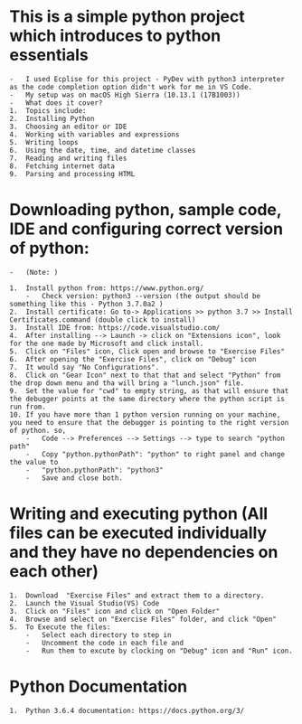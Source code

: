 #	This is a simple python project which introduces to python essentials
	-	I used Ecplise for this project - PyDev with python3 interpreter as the code completion option didn't work for me in VS Code. 
	-	My setup was on macOS High Sierra (10.13.1 (17B1003))
	-	What does it cover?
	1.	Topics include:
	2.	Installing Python
	3.	Choosing an editor or IDE
	4.	Working with variables and expressions
	5.	Writing loops
	6.	Using the date, time, and datetime classes
	7.	Reading and writing files
	8.	Fetching internet data
	9.	Parsing and processing HTML

#	Downloading python, sample code, IDE and configuring correct version of python:
	-	(Note: )

	1.	Install python from: https://www.python.org/
		-	Check version: python3 --version (the output should be something like this - Python 3.7.0a2 )
	2.	Install certificate: Go to-> Applications >> python 3.7 >> Install Certificates.command (double click to install)
	3.	Install IDE from: https://code.visualstudio.com/
	4.	After installing --> Launch -> click on "Extensions icon", look for the one made by Microsoft and click install.
	5.	Click on "Files" icon, Click open and browse to "Exercise Files"
	6.	After opening the "Exercise Files", click on "Debug" icon
	7.	It would say "No Configurations".
	8.	Click on "Gear Icon" next to that that and select "Python" from the drop down menu and tha will bring a "lunch.json" file.
	9.	Set the value for "cwd" to empty string, as that will ensure that the debugger points at the same directory where the python script is run from.
	10.	If you have more than 1 python version running on your machine, you need to ensure that the debugger is pointing to the right version of python. so,
		-	Code --> Preferences --> Settings --> type to search "python path" 
		-	Copy "python.pythonPath": "python" to right panel and change the value to
		-	"python.pythonPath": "python3"
		-	Save and close both.

#	Writing and executing python (All files can be executed individually and they have no dependencies on each other)
	1.	Download  "Exercise Files" and extract them to a directory.
	2.	Launch the Visual Studio(VS) Code
	3.	Click on "Files" icon and click on "Open Folder"
	4.	Browse and select on "Exercise Files" folder, and click "Open"
	5.	To Execute the files:
		-	Select each directory to step in
		-	Uncomment the code in each file and
		-	Run them to excute by clocking on "Debug" icon and "Run" icon.

# Python Documentation
	1.	Python 3.6.4 documentation: https://docs.python.org/3/
